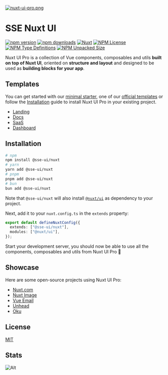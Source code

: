 [![nuxt-ui-pro.png](https://volta.s3.fr-par.scw.cloud/306965274_1682f2a7_dfc5_4c85_9807_6203cd568852_154cf5592c.png)](https://sseworld.github.io)

# SSE Nuxt UI

[![npm version][npm-version-src]][npm-version-href]
[![npm downloads][npm-downloads-src]][npm-downloads-href]
[![Nuxt][nuxt-src]][nuxt-href]
[![NPM License][npm_license]][npm_link]
[![NPM Type Definitions][npm_type_def]][npm_link]
[![NPM Unpacked Size][npm_unp_size]][npm_link]

Nuxt UI Pro is a collection of Vue components, composables and utils **built on top of Nuxt UI**, oriented on **structure and layout** and designed to be used as **building blocks for your app**.

<!-- - [Documentation](https://ui.nuxt.com/pro/getting-started) -->

## Templates

You can get started with our [minimal starter](https://github.com/nuxt-ui-pro/starter), one of our [official templates](https://ui.nuxt.com/pro/templates) or follow the [Installation](https://ui.nuxt.com/pro/getting-started/installation) guide to install Nuxt UI Pro in your existing project.

- [Landing](https://github.com/sseuniverse/sse-landing)
- [Docs](https://github.com/sseuniverse/sse-docs)
- [SaaS](https://github.com/sseuniverse/sse-saas)
- [Dashboard](https://github.com/sseuniverse/sse-dashboard)

## Installation

```bash
# npm
npm install @sse-ui/nuxt
# yarn
yarn add @sse-ui/nuxt
# pnpm
pnpm add @sse-ui/nuxt
# bun
bun add @sse-ui/nuxt
```

Note that `@sse-ui/nuxt` will also install [`@nuxt/ui`](https://ui.nuxt.com) as dependency to your project.

Next, add it to your `nuxt.config.ts` in the `extends` property:

```ts
export default defineNuxtConfig({
  extends: ["@sse-ui/nuxt"],
  modules: ["@nuxt/ui"],
});
```

Start your development server, you should now be able to use all the components, composables and utils from Nuxt UI Pro 🚀

## Showcase

Here are some open-source projects using Nuxt UI Pro:

- [Nuxt.com](https://github.com/nuxt/nuxt.com)
- [Nuxt Image](https://github.com/nuxt/image/tree/main/docs)
- [Vue Email](https://github.com/vue-email/docs)
- [Unhead](https://github.com/unjs/unhead/tree/main/docs)
- [Oku](https://github.com/oku-ui/docs)

<!-- Badges -->

[npm-version-src]: https://img.shields.io/npm/v/@sse-ui/nuxt/latest.svg?style=flat&colorA=020420&colorB=00DC82
[npm-version-href]: https://npmjs.com/package/@sse-ui/nuxt
[npm-downloads-src]: https://img.shields.io/npm/dm/@sse-ui/nuxt.svg?style=flat&colorA=020420&colorB=00DC82
[npm-downloads-href]: https://npmjs.com/package/@sse-ui/nuxt
[nuxt-src]: https://img.shields.io/badge/Nuxt-020420?logo=nuxt.js
[nuxt-href]: https://nuxt.com
[npm_license]: https://img.shields.io/npm/l/%40sse-ui%2Fnuxt?style=flat&colorA=020420&colorB=00DC82
[npm_type_def]: https://img.shields.io/npm/types/%40sse-ui%2Fnuxt?style=flat&colorA=020420&colorB=00DC82
[npm_unp_size]: https://img.shields.io/npm/unpacked-size/%40sse-ui%2Fnuxt?style=flat&colorA=020420&colorB=00DC82
[npm_link]: https://npmjs.com/package/@sse-ui/nuxt

## License

[MIT](./LICENSE)

## Stats
![Alt](https://repobeats.axiom.co/api/embed/46a62c91b268650907d9e380d111c49f13585fea.svg 'Repobeats analytics image')
